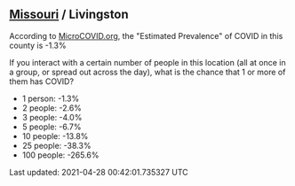 
## [Missouri](/united-states/missouri) / Livingston

According to [MicroCOVID.org](http://microcovid.org),
the "Estimated Prevalence" of COVID in this county is -1.3%

If you interact with a certain number of people in this location
(all at once in a group, or spread out across the day), what is the chance that
1 or more of them has COVID?

- 1 person: -1.3%
- 2 people: -2.6%
- 3 people: -4.0%
- 5 people: -6.7%
- 10 people: -13.8%
- 25 people: -38.3%
- 100 people: -265.6%

Last updated: 2021-04-28 00:42:01.735327 UTC
